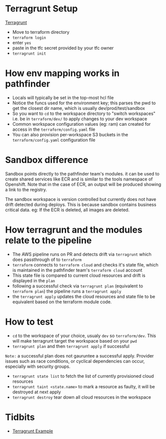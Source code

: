 # Terragrunt Setup

[Terragrunt](https://terragrunt.gruntwork.io/)

- Move to terraform directory
- `terraform login`
- enter `yes`
- paste in the tfc secret provided by your tfc owner
- `terragrunt init`

# How env mapping works in pathfinder

- Locals will typically be set in the top-most hcl file
- Notice the funcs used for the environment key; this parses the pwd to get the closest dir name, which is usually dev/prod/test/sandbox
- So you want to `cd` to the workspace directory to "switch workspaces" i.e. be in `terraform/dev/` to apply changes to your dev workspace
- Common workspace configuration values (eg: ram) can created for access in the `terraform/config.yaml` file
- You can also provision per-workspace S3 buckets in the `terraform/config.yaml` configuration file

# Sandbox difference

Sandbox points directly to the pathfinder team's modules. it can be used to create shared services like ECR and is similar to the tools namespace of Openshift.
Note that in the case of ECR, an output will be produced showing a link to the registry.

The sandbox workspace is version controlled but currently does not have drift detected during deploys.
This is because sandbox contains business critical data. eg: If the ECR is deleted, all images are deleted.

# How terragrunt and the modules relate to the pipeline

- The AWS pipeline runs on PR and detects drift via `terragrunt` which does passthrough of to `terraform`
- `terraform` connects to `terraform cloud` and checks it's state file, which is maintained in the pathfinder team's `terraform cloud` account
- This state file is compared to current cloud resources and drift is displayed in the `plan`
- following a successful check via `terragrunt plan` (equivalent to `terraform plan`) the pipeline runs a `terragrunt apply`
- the `terragrunt apply` updates the cloud resources and state file to be equivalent based on the terraform module code.

# How to test

- `cd` to the workspace of your choice, usualy `dev` so `terraform/dev`. This will make terragrunt target the workspace based on your `pwd`
- `terragrunt plan` and then `terragrunt apply` if successful

`Note:` a successful plan does not gauruntee a successful apply. Provider issues such as race conditions, or cyclical dependencies can occur, especially with security groups.

- `terragrunt state list` to fetch the list of currently provisioned cloud resources
- `terragrunt taint <state.name>` to mark a resource as faulty, it will be destroyed at next apply
- `terragrunt destroy` tear down all cloud resources in the workspace

# Tidbits

- [Terragrunt Example](https://github.com/gruntwork-io/terragrunt-infrastructure-modules-example)
